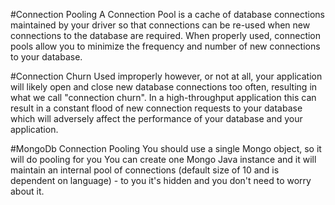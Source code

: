 #Connection Pooling
A Connection Pool is a cache of database connections maintained by your driver so that connections can be re-used
when new connections to the database are required. 
When properly used, connection pools allow you to minimize the frequency and number of new connections to your database.

#Connection Churn
Used improperly however, or not at all, your application will likely open and close new database connections too often, resulting in what we call "connection churn". 
In a high-throughput application this can result in a constant flood of new connection requests to your database which will adversely affect the performance of your database and your application.

#MongoDb Connection Pooling
You should use a single Mongo object, so it will do pooling for you
You can create one Mongo Java instance and it will maintain an internal pool of connections (default size of 10 and is dependent on language) - to you it's hidden 
and you don't need to worry about it.
